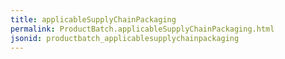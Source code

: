 ```yaml
---
title: applicableSupplyChainPackaging
permalink: ProductBatch.applicableSupplyChainPackaging.html
jsonid: productbatch_applicablesupplychainpackaging
---
```

